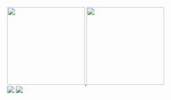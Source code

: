 ## 
 <div>
  <a href="https://github.com/goliverpro">
  <img height="180em" src="https://github-readme-stats.vercel.app/api?username=goliverpro&show_icons=true&theme=blue-green&include_all_commits=true&count_private=true"/>
  <img height="180em" src="https://github-readme-stats.vercel.app/api/top-langs/?username=goliverpro&layout=compact&langs_count=7&theme=blue-green"/>
</div>
<div>

 </div>
<div> 
  <a href = "mailto:gosilva.pro@gmail.com"><img src="https://img.shields.io/badge/-Gmail-%23333?style=for-the-badge&logo=gmail&logoColor=white" target="_blank"></a>
  <a href="https://www.linkedin.com/in/gosilvapro" target="_blank"><img src="https://img.shields.io/badge/-LinkedIn-%230077B5?style=for-the-badge&logo=linkedin&logoColor=white" target="_blank"></a> 
 
 
</div>


 
